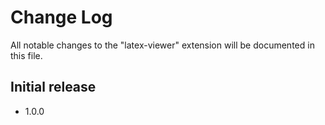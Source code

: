 # Change Log

All notable changes to the "latex-viewer" extension will be documented in this file.

## Initial release

- 1.0.0